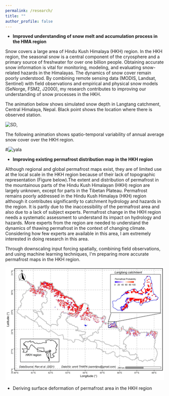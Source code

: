 ```yaml
---
permalink: /research/
title: ""
author_profile: false
---
```


- **Improved understanding of snow melt and accumulation process in the HMA region**

Snow covers a large area of Hindu Kush Himalaya (HKH) region. In the HKH region, the seasonal snow is a central component of the cryosphere and a primary source of freshwater for over one billion people. Obtaining accurate snow information is vital for monitoring, modeling, and evaluating snow-related hazards in the Himalayas. The dynamics of snow cover remain poorly understood. By combining remote sensing data (MODIS, Landsat, Sentinel) with field observations and empirical and physical snow models (SeNorge, FSM2, J2000), my research contributes to improving our understanding of snow processes in the HKH.

The animation below shows simulated snow depth in Langtang catchment, Central Himalaya, Nepal. Black point shows the location where there is observed station.

![SD](/images/seNorge_snow_depth.gif), 

The following animation shows spatio-temporal variability of annual average snow cover over the HKH region.

#![yala](/images/seNorge_snow_depth.gif)


- **Improving existing permafrost distribution map in the HKH region**

Although regional and global permafrost maps exist, they are of limited use at the local scale in the HKH region because of their lack of topographic representation (Figure below).The extent and distribution of permafrost in the mountainous parts of the Hindu Kush Himalayan (HKH) region are largely unknown, except for parts in the Tibetan Plateau. Permafrost remains poorly addressed in the Hindu Kush Himalaya (HKH) region although it contributes significantly to catchment hydrology and hazards in the region. It is partly due to the inaccessibility of the permafrost area and also due to a lack of subject experts. Permafrost change in the HKH region needs a systematic assessment to understand its impact on hydrology and hazards. More experts from the region are needed to understand the dynamics of thawing permafrost in the context of changing climate. Considering how few experts are available in this area, I am extremely interested in doing research in this area.

Through downscaling input forcing spatially, combining field observations, and using machine learning techniques, I'm preparing more accurate permafrost maps in the HKH region.


![Book logo](/images/306951155_5775285202516503_5596118770848548150_n.jpg)

- Deriving surface deformation of permafrost area in the HKH region

